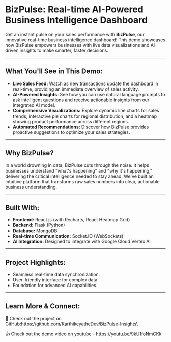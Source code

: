 # BizPulse: Real-time AI-Powered Business Intelligence Dashboard

Get an instant pulse on your sales performance with **BizPulse**, our innovative real-time business intelligence dashboard! This demo showcases how BizPulse empowers businesses with live data visualizations and AI-driven insights to make smarter, faster decisions.

---

## What You'll See in This Demo:

* **Live Sales Feed:** Watch as new transactions update the dashboard in real-time, providing an immediate overview of sales activity.
* **AI-Powered Insights:** See how you can use natural language prompts to ask intelligent questions and receive actionable insights from our integrated AI model.
* **Comprehensive Visualizations:** Explore dynamic line charts for sales trends, interactive pie charts for regional distribution, and a heatmap showing product performance across different regions.
* **Automated Recommendations:** Discover how BizPulse provides proactive suggestions to optimize your sales strategies.

---

## Why BizPulse?

In a world drowning in data, BizPulse cuts through the noise. It helps businesses understand "what's happening" and "why it's happening," delivering the critical intelligence needed to stay ahead. We've built an intuitive platform that transforms raw sales numbers into clear, actionable business understanding.

---

## Built With:

* **Frontend:** React.js (with Recharts, React Heatmap Grid)
* **Backend:** Flask (Python)
* **Database:** MongoDB
* **Real-time Communication:** Socket.IO (WebSockets)
* **AI Integration:** Designed to integrate with Google Cloud Vertex AI

---

## Project Highlights:

* Seamless real-time data synchronization.
* User-friendly interface for complex data.
* Foundation for advanced AI capabilities.

---

## Learn More & Connect:

🚀 Check out the project on GitHub:https://github.com/KarthikeyatheDev/BizPulse-Insights\

👍 Check out the demo video on youtube - https://youtu.be/9kU1foNmCKk
